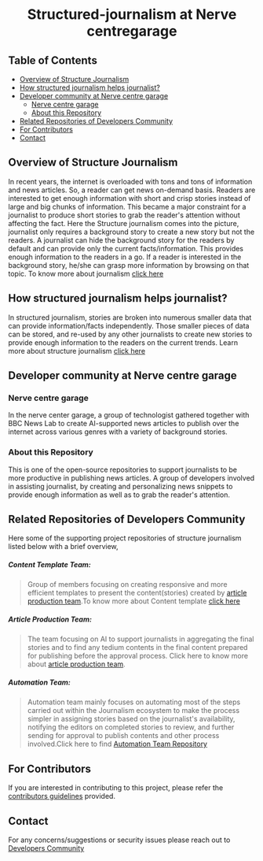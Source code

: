 <h1 align="center">Structured-journalism at Nerve centregarage</h1>

## Table of Contents

* [Overview of Structure Journalism](#Overview-of-Structure-Journalism)
* [How structured journalism helps journalist\?](#How-structured-journalism-helps-journalist)
* [Developer community at Nerve centre garage](#Developer-community-at-Nerve-centre-garage)
  * [Nerve centre garage](#Nerve-centre-garage)
  * [About this Repository](#About-this-Repository)
* [Related Repositories of Developers Community](#Related-repositories-of-developers-community)
* [For Contributors](#For-contributors)
* [Contact](#contact)

## Overview of Structure Journalism

In recent years, the internet is overloaded with tons and tons of information and news articles. So, a reader can get news on-demand basis. Readers are interested to get enough information with short and crisp stories instead of large and big chunks of information. This became a major constraint for a journalist to produce short stories to grab the reader's attention without affecting the fact. Here the Structure journalism comes into the picture, journalist only requires a background story to create a new story but not the readers. A journalist can hide the background story for the readers by default and can provide only the current facts/information. This provides enough information to the readers in a go. If a reader is interested in the background story, he/she can grasp more information by browsing on that topic. To know more about journalism [click here](https://github.com/nervecentergarage/structured-journalism-developer-community/wiki/1.-Home)

## How structured journalism helps journalist\?

In structured journalism, stories are broken into numerous smaller data that can provide information/facts independently. Those smaller pieces of data can be stored, and re-used by any other journalists to create new stories to provide enough information to the readers on the current trends. Learn more about structure journalism [click here](https://github.com/nervecentergarage/structured-journalism-developer-community/wiki/2.-Structured--Journalism-at-DXC-AI-COE-Garages)

## Developer community at Nerve centre garage

### Nerve centre garage

In the nerve center garage, a group of technologist gathered together with BBC News Lab to create AI-supported news articles to publish over the internet across various genres with a variety of background stories. 

### About this Repository

This is one of the open-source repositories to support journalists to be more productive in publishing news articles. A group of developers involved in assisting journalist,  by creating and personalizing news snippets to provide enough information as well as to grab the reader's attention.

## Related Repositories of Developers Community

Here some of the supporting project repositories of structure journalism listed below with a brief overview,

##### Content Template Team:

> Group of members focusing on creating responsive and more efficient templates to present the content(stories) created by [article production team](https://github.com/nervecentergarage/structured-journalism-article-production).To know more about Content template [click here](https://github.com/nervecentergarage/structured-journalism-content-templates)

##### Article Production Team:

> The team focusing on AI to support journalists in aggregating the final stories and to find any tedium contents in the final content prepared for publishing before the approval process. Click here to know more about [article production team](https://github.com/nervecentergarage/structured-journalism-article-production).

##### Automation Team:

> Automation team mainly focuses on automating most of the steps carried out within the Journalism ecosystem to make the process simpler in assigning stories based on the journalist's availability, notifying the editors on completed stories to review, and further sending for approval to publish contents and other process involved.Click here to find [Automation Team Repository](https://github.com/nervecentergarage/structured-journalism-automation)

## For Contributors

If you are interested in contributing to this project, please refer the [contributors guidelines](https://github.com/nervecentergarage/structured-journalism-developer-community/blob/main/Contributors.md) provided.

## Contact

For any concerns/suggestions or security issues please reach out to [Developers Community](https://github.com/nervecentergarage/structured-journalism-developer-community/blob/main/Team%20members.md)
